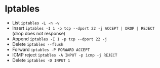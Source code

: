 # Iptables

- List `iptables -L -n -v`
- Insert `iptables -I 1 -p tcp --dport 22 -j ACCEPT | DROP | REJECT` (drop does not response)
- Append `iptables -I 1 -p tcp --dport 22 -j `
- Delete `iptables --flush`
- Forward `iptables -P FORWARD ACCEPT`
- ICMP reject `iptables -A INPUT -p icmp -j REJECT`
- Delete `iptables -D INPUT 1`
